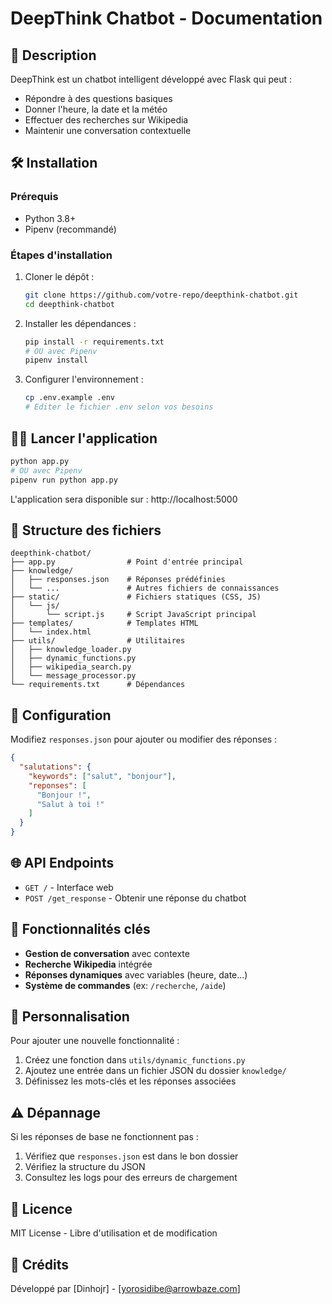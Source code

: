 # DeepThink Chatbot - Documentation

## 📌 Description
DeepThink est un chatbot intelligent développé avec Flask qui peut :
- Répondre à des questions basiques
- Donner l'heure, la date et la météo
- Effectuer des recherches sur Wikipedia
- Maintenir une conversation contextuelle

## 🛠 Installation

### Prérequis
- Python 3.8+
- Pipenv (recommandé)

### Étapes d'installation
1. Cloner le dépôt :
   ```bash
   git clone https://github.com/votre-repo/deepthink-chatbot.git
   cd deepthink-chatbot
   ```

2. Installer les dépendances :
   ```bash
   pip install -r requirements.txt
   # OU avec Pipenv
   pipenv install
   ```

3. Configurer l'environnement :
   ```bash
   cp .env.example .env
   # Editer le fichier .env selon vos besoins
   ```

## 🏃‍♂️ Lancer l'application
```bash
python app.py
# OU avec Pipenv
pipenv run python app.py
```

L'application sera disponible sur : http://localhost:5000

## 📂 Structure des fichiers
```
deepthink-chatbot/
├── app.py                # Point d'entrée principal
├── knowledge/
│   ├── responses.json    # Réponses prédéfinies
│   └── ...               # Autres fichiers de connaissances
├── static/               # Fichiers statiques (CSS, JS)
│   └── js/
│       └── script.js     # Script JavaScript principal
├── templates/            # Templates HTML
│   └── index.html
├── utils/                # Utilitaires
│   ├── knowledge_loader.py
│   ├── dynamic_functions.py
│   ├── wikipedia_search.py
│   └── message_processor.py
└── requirements.txt      # Dépendances
```

## 🔧 Configuration
Modifiez `responses.json` pour ajouter ou modifier des réponses :
```json
{
  "salutations": {
    "keywords": ["salut", "bonjour"],
    "reponses": [
      "Bonjour !",
      "Salut à toi !"
    ]
  }
}
```

## 🌐 API Endpoints
- `GET /` - Interface web
- `POST /get_response` - Obtenir une réponse du chatbot

## 🤖 Fonctionnalités clés
- **Gestion de conversation** avec contexte
- **Recherche Wikipedia** intégrée
- **Réponses dynamiques** avec variables (heure, date...)
- **Système de commandes** (ex: `/recherche`, `/aide`)

## 📝 Personnalisation
Pour ajouter une nouvelle fonctionnalité :
1. Créez une fonction dans `utils/dynamic_functions.py`
2. Ajoutez une entrée dans un fichier JSON du dossier `knowledge/`
3. Définissez les mots-clés et les réponses associées

## ⚠️ Dépannage
Si les réponses de base ne fonctionnent pas :
1. Vérifiez que `responses.json` est dans le bon dossier
2. Vérifiez la structure du JSON
3. Consultez les logs pour des erreurs de chargement

## 📄 Licence
MIT License - Libre d'utilisation et de modification

## 🙏 Crédits
Développé par [Dinhojr] - [yorosidibe@arrowbaze.com]